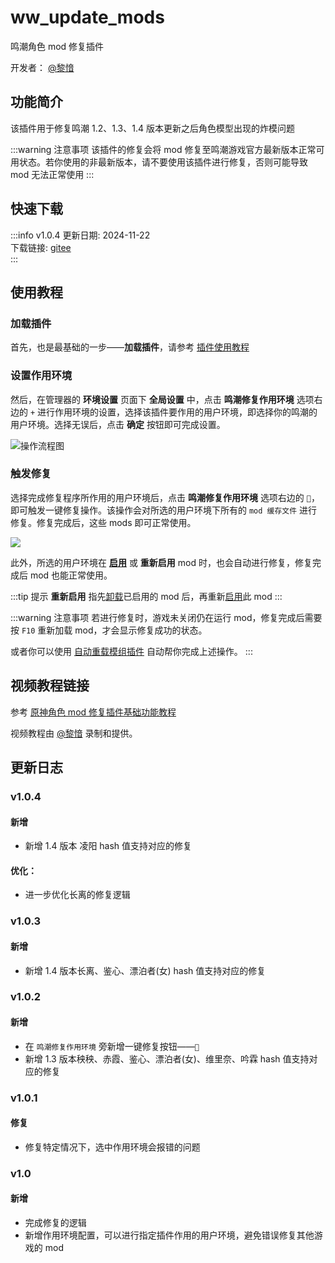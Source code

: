 # ww_update_mods
鸣潮角色 mod 修复插件

开发者： [@黎愔](/contribution)

## 功能简介

该插件用于修复鸣潮 1.2、1.3、1.4 版本更新之后角色模型出现的炸模问题

:::warning 注意事项
该插件的修复会将 mod 修复至鸣潮游戏官方最新版本正常可用状态。若你使用的非最新版本，请不要使用该插件进行修复，否则可能导致 mod 无法正常使用
:::

## 快速下载

:::info v1.0.4
更新日期:  2024-11-22<br/>
下载链接: [gitee](https://gitee.com/ticca/d3dx-skin-manage/releases/download/plugins/ww_update_mods_v1.0.4.zip) <br/>
:::

## 使用教程

### 加载插件
首先，也是最基础的一步——**加载插件**，请参考 [插件使用教程](/help/tutorial-plugins)

### 设置作用环境
然后，在管理器的 **环境设置** 页面下 **全局设置** 中，点击 **鸣潮修复作用环境** 选项右边的 `+` 进行作用环境的设置，选择该插件要作用的用户环境，即选择你的鸣潮的用户环境。选择无误后，点击 **确定** 按钮即可完成设置。

![操作流程图](/static/image/c1eafae1.png)

### 触发修复
选择完成修复程序所作用的用户环境后，点击 **鸣潮修复作用环境** 选项右边的 `🔨`，即可触发一键修复操作。该操作会对所选的用户环境下所有的 `mod 缓存文件` 进行修复。修复完成后，这些 mods 即可正常使用。

![](/static/image/95b99da9.png)

此外，所选的用户环境在 **[启用](/help/tutorial-modules#启用和切换模组)** 或 **重新启用** mod 时，也会自动进行修复，修复完成后 mod 也能正常使用。

:::tip 提示
**重新启用** 指先[卸载](/help/tutorial-modules#卸载模组)已启用的 mod 后，再重新[启用](/help/tutorial-modules#启用和切换模组)此 mod
:::

:::warning 注意事项
若进行修复时，游戏未关闭仍在运行 mod，修复完成后需要按 `F10` 重新加载 mod，才会显示修复成功的状态。

或者你可以使用 [自动重载模组插件](/resources/plugins/auto_reload_mods) 自动帮你完成上述操作。
:::

## 视频教程链接

参考 [原神角色 mod 修复插件基础功能教程](https://www.bilibili.com/video/BV1vi421R7d2) 

视频教程由 [@黎愔](/contribution) 录制和提供。

## 更新日志

### v1.0.4
#### 新增
- 新增 1.4 版本 凌阳 hash 值支持对应的修复

#### 优化：
- 进一步优化长离的修复逻辑

### v1.0.3
#### 新增
- 新增 1.4 版本长离、鉴心、漂泊者(女) hash 值支持对应的修复

### v1.0.2
#### 新增
- 在 `鸣潮修复作用环境` 旁新增一键修复按钮——`🔨`
- 新增 1.3 版本秧秧、赤霞、鉴心、漂泊者(女)、维里奈、吟霖 hash 值支持对应的修复

### v1.0.1
#### 修复
- 修复特定情况下，选中作用环境会报错的问题

### v1.0
#### 新增
- 完成修复的逻辑
- 新增作用环境配置，可以进行指定插件作用的用户环境，避免错误修复其他游戏的 mod